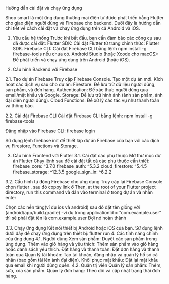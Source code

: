 Hướng dẫn cài đặt và chạy ứng dụng

Shop smart là một ứng dụng thương mại điện tử được phát triển bằng Flutter cho giao diện người dùng và Firebase cho backend. Dưới đây là hướng dẫn chi tiết về cách cài đặt và chạy ứng dụng trên cả Android và iOS.

1. Yêu cầu hệ thống
Trước khi bắt đầu, bạn cần đảm bảo các công cụ sau đã được cài đặt:
Flutter SDK: Cài đặt Flutter từ trang chính thức: Flutter SDK.
Firebase CLI: Cài đặt Firebase CLI bằng lệnh npm install -g firebase-tools nếu chưa có.
Android Studio (hoặc Xcode cho macOS): Để phát triển và chạy ứng dụng trên Android (hoặc iOS).

2. Cấu hình Backend với Firebase
   
2.1. Tạo dự án Firebase
Truy cập Firebase Console.
Tạo một dự án mới.
Kích hoạt các dịch vụ sau cho dự án:
Firestore: Để lưu trữ dữ liệu người dùng, sản phẩm, và đơn hàng.
Authentication: Để xác thực người dùng qua email/mật khẩu và Google.
Storage: Để lưu trữ hình ảnh (ảnh sản phẩm, ảnh đại diện người dùng).
Cloud Functions: Để xử lý các tác vụ như thanh toán và thông báo.

2.2. Cài đặt Firebase CLI
Cài đặt Firebase CLI bằng lệnh:
npm install -g firebase-tools

Đăng nhập vào Firebase CLI:
firebase login

Sử dụng lệnh firebase init để thiết lập dự án Firebase của bạn với các dịch vụ Firestore, Functions và Storage.

3. Cấu hình Frontend với Flutter
3.1. Cài đặt các phụ thuộc
Mở thư mục dự án Flutter 
Chạy lệnh sau để cài đặt tất cả các phụ thuộc cần thiết:
  firebase_core: ^3.7.0
  firebase_auth: ^5.3.2
  cloud_firestore: ^5.4.5
  firebase_storage: ^12.3.5
  google_sign_in: ^6.2.2


3.2. Cấu hình tự động Firebase cho ứng dụng
Truy cập lại Firebase Console chọn flutter .
sau đó coppy link ở Then, at the root of your Flutter project directory, run this command và dán vào terminal ở trong dự án và nhấn enter

Chọn các nền tảng(ví dụ ios và android) sau đó đặt tên giống với (android/app/build.gradle)
  -ví dụ trong applicationId = "com.example.user" thì sẽ phải đặt tên là com.example.user
Đợi nó hoàn thành 

3.3. Chạy ứng dụng
Kết nối thiết bị Android hoặc iOS của bạn.
Sử dụng lệnh dưới đây để chạy ứng dụng trên thiết bị:
flutter run
4. Các tính năng chính của ứng dụng
4.1. Người dùng
Xem sản phẩm: Duyệt các sản phẩm trong ứng dụng.
Thêm vào giỏ hàng và yêu thích: Thêm sản phẩm vào giỏ hàng hoặc danh sách yêu thích.
Đặt hàng và thanh toán: Đặt đơn hàng và thanh toán qua
Quản lý tài khoản: Tạo tài khoản, đăng nhập và quản lý hồ sơ cá nhân (bao gồm tải lên ảnh đại diện).
Khôi phục mật khẩu: Đặt lại mật khẩu qua email khi người dùng quên.
4.2. Quản trị viên
Quản lý sản phẩm: Thêm, sửa, xóa sản phẩm.
Quản lý đơn hàng: Theo dõi và cập nhật trạng thái đơn hàng.

